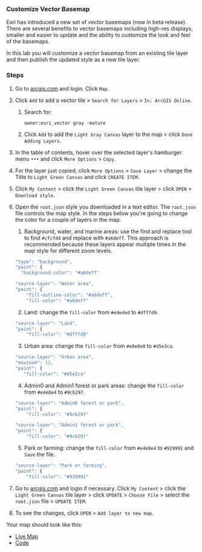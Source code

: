 ### Customize Vector Basemap

Esri has introduced a new set of vector basemaps (now in beta release). There are several benefits to vector basemaps including high-res displays, smaller and easier to update and the ability to customize the look and feel of the basemaps.

In this lab you will customize a vector basemap from an existing tile layer and then publish the updated style as a new tile layer.

### Steps

1. Go to [arcgis.com](http://www.arcgis.com) and login. Click `Map`.

2. Click `Add` to add a vector tile > `Search for Layers` > `In: ArcGIS Online`.

	1. Search for:

		```
		owner:esri_vector gray -mature
		```

	2. Click `Add` to add the `Light Gray Canvas` layer to the map > click `Done Adding Layers`.

3. In the table of contents, hover over the selected layer's hamburger menu `•••` and click `More Options` > `Copy`.

4. For the layer just copied, click `More Options` > `Save Layer` > change the Title to `Light Green Canvas` and click `CREATE ITEM`.

5. Click `My Content` > click the `Light Green Canvas` tile layer > click `OPEN` > `Download style`.

6. Open the `root.json` style you downloaded in a text editor. The `root.json` file controls the map style.
In the steps below you're going to change the color for a couple of layers in the map.

	1. Background, water, and marine areas: use the find and replace tool to find `#cfcfd4` and replace with `#a6deff`. This approach is recommended because these layers appear multiple times in the map style for different zoom levels.  

    ```js
    "type": "background",
    "paint": {
	  "background-color": "#a6deff"
	```

    ```js
    "source-layer": "Water area",
    "paint": {
        "fill-outline-color": "#a6deff",
        "fill-color": "#a6deff"
    ```    

	2. Land: change the `fill-color` from `#ededed` to `#dfffd9`.

    ```js
    "source-layer": "Land",
    "paint": {
        "fill-color": "#dfffd9"
    ```

	3. Urban area: change the `fill-color` from `#e8e8e8` to `#d5e3ca`.

    ```js
    "source-layer": "Urban area",
    "maxzoom": 12,
    "paint": {
       "fill-color": "#d5e3ca"
    ```

	4. Admin0 and Admin1 forest or park areas: change the `fill-color` from `#e4e8e4` to `#9cb297`.

    ```js
    "source-layer": "Admin0 forest or park",
    "paint": {
        "fill-color": "#9cb297"
    ```

    ```js
    "source-layer": "Admin1 forest or park",
    "paint": {
        "fill-color": "#9cb297"
    ```

	5. Park or farming: change the `fill-color` from `#e4e8e4` to `#929991` and `Save` the file.

    ```js
    "source-layer": "Park or farming",
    "paint": {
        "fill-color": "#929991"
    ```

7. Go to [arcgis.com](http://www.arcgis.com) and login if necessary. Click `My Content` > click the `Light Green Canvas` tile layer > click `UPDATE` > `Choose File` > select the `root.json` file > `UPDATE ITEM`.

8. To see the changes, click `OPEN` > `Add layer to new map`.  

Your map should look like this:
* [Live Map](http://www.arcgis.com/home/webmap/viewer.html?webmap=b66770c3ad184c6a8f68cba5c19addeb)
* [Code](root_lightgreen.json)
